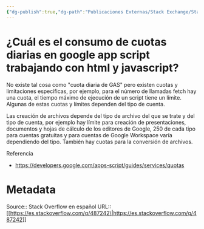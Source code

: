 ```yaml
---
{"dg-publish":true,"dg-path":"Publicaciones Externas/Stack Exchange/Stack Overflow en español/es.stackoverflow.com-487242.md","permalink":"/publicaciones-externas/stack-exchange/stack-overflow-en-espanol/es-stackoverflow-com-487242/","title":"¿Cuál es el consumo de cuotas diarias en google app script trabajando con html y javascript?","hide":true,"noteIcon":"default","created":"2024-04-03T12:49:10.680-06:00","updated":"2024-04-05T16:43:57.563-06:00"}
---
```


# ¿Cuál es el consumo de cuotas diarias en google app script trabajando con html y javascript?

No existe tal cosa como "cuota diaria de GAS" pero existen cuotas y limitaciones específicas, por ejemplo, para el número de llamadas fetch hay una cuota, el tiempo máximo de ejecución de un script tiene un límite. Algunas de estas cuotas y límites dependen del tipo de cuenta.

Las creación de archivos depende del tipo de archivo del que se trate y del tipo de cuenta, por ejemplo hay límite para creación de presentaciones, documentos y hojas de cálculo de los editores de Google, 250 de cada tipo para cuentas gratuitas y para cuentas de Google Workspace varía dependiendo del tipo. También hay cuotas para la conversión de archivos. 



Referencia

- https://developers.google.com/apps-script/guides/services/quotas

# Metadata
Source:: Stack Overflow en español
URL:: [[https://es.stackoverflow.com/q/487242\|https://es.stackoverflow.com/q/487242]]

